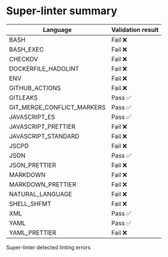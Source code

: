 # Super-linter summary

| Language                   | Validation result |
| -------------------------- | ----------------- |
| BASH                       | Fail ❌           |
| BASH_EXEC                  | Fail ❌           |
| CHECKOV                    | Fail ❌           |
| DOCKERFILE_HADOLINT        | Fail ❌           |
| ENV                        | Fail ❌           |
| GITHUB_ACTIONS             | Fail ❌           |
| GITLEAKS                   | Pass ✅           |
| GIT_MERGE_CONFLICT_MARKERS | Pass ✅           |
| JAVASCRIPT_ES              | Pass ✅           |
| JAVASCRIPT_PRETTIER        | Fail ❌           |
| JAVASCRIPT_STANDARD        | Fail ❌           |
| JSCPD                      | Fail ❌           |
| JSON                       | Pass ✅           |
| JSON_PRETTIER              | Fail ❌           |
| MARKDOWN                   | Fail ❌           |
| MARKDOWN_PRETTIER          | Fail ❌           |
| NATURAL_LANGUAGE           | Fail ❌           |
| SHELL_SHFMT                | Fail ❌           |
| XML                        | Pass ✅           |
| YAML                       | Pass ✅           |
| YAML_PRETTIER              | Fail ❌           |

Super-linter detected linting errors
